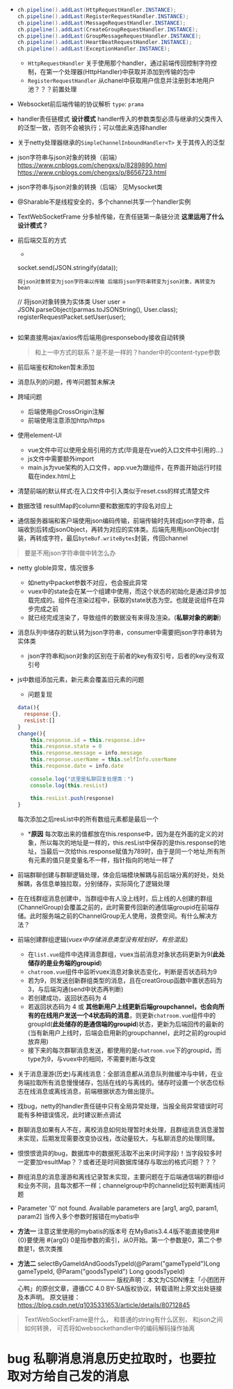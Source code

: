 - ```java
  ch.pipeline().addLast(HttpRequestHandler.INSTANCE);
  ch.pipeline().addLast(RegisterRequestHandler.INSTANCE);
  ch.pipeline().addLast(MessageRequestHandler.INSTANCE);
  ch.pipeline().addLast(CreateGroupRequestHandler.INSTANCE);
  ch.pipeline().addLast(GroupMessageRequestHandler.INSTANCE);
  ch.pipeline().addLast(HeartBeatRequestHandler.INSTANCE);
  ch.pipeline().addLast(ExceptionHandler.INSTANCE);
  ```
  - ```HttpRequestHandler```
  关于使用那个handler，通过前端传回控制字符控制，在第一个处理器(HttpHandler)中获取并添加到传输的包中
  - ```RegisterRequestHandler```
  从chanel中获取用户信息并注册到本地用户池？？？前置处理

- Websocket前后端传输的协议解析
  ```type```:
  ```prama```

- handler责任链模式 **设计模式**
  handler传入的参数类型必须与继承的父类传入的泛型一致，否则不会被执行；可以借此来选择handler


- 关于netty处理器继承的```SimpleChannelInboundHandler<T>``` 关于其传入的泛型

- json字符串与json对象的转换（前端）
  https://www.cnblogs.com/chengxs/p/8289890.html
  https://www.cnblogs.com/chengxs/p/8656723.html
- json字符串与json对象的转换（后端）
  见Mysocket类

- @Sharable不是线程安全的，多个channel共享一个handler实例

- TextWebSocketFrame 分多帧传输，在责任链第一条链分流 **这里运用了什么设计模式？**

- 前后端交互的方式
  - ```js
  socket.send(JSON.stringify(data));
  ```
  将json对象转变为json字符串以传输 后端将json字符串转变为json对象，再转变为bean
  ```
  //                将json对象转换为实体类
                User user =  JSON.parseObject(parmas.toJSONString(), User.class);
                registerRequestPacket.setUser(user);
  ```
- 如果直接用ajax/axios传后端用@responsebody接收自动转换
  > 和上一中方式的联系？是不是一样的？hander中的content-type参数

- 前后端鉴权和token暂未添加

- 消息队列的问题，传岑问题暂未解决

- 跨域问题
  - 后端使用@CrossOrigin注解
  - 前端使用注意添加http/https

- 使用element-UI
  - vue文件中可以使用全局引用的方式(毕竟是在vue的入口文件中引用的...)
  - js文件中需要额外import
  - main.js为vue架构的入口文件，app.vue为跟组件，在界面开始运行时挂载在index.html上

- 清楚前端的默认样式:在入口文件中引入类似于reset.css的样式清楚文件

- 数据改错 resultMap的column要和数据库的字段名对应上

- 通信服务器端和客户端使用json编码传输，前端传输时先转成json字符串，后端收到后转成jsonObject，再转为对应的实体类。后端先用用jsonObject封装，再转成字符，最后```byteBuf.writeBytes```封装，传回channel
> 要是不用json字符串做中转怎么办

- netty globle异常，情况很多
  - 如netty中packet参数不对应，也会报此异常
  -  vuex中的state会在某一个组建中使用，而这个状态的初始化是通过异步加载完成的。组件在渲染过程中，获取的state状态为空。也就是说组件在异步完成之前
  - 就已经完成渲染了，导致组件的数据没有来得及渲染。(**私聊对象的刷新**)

- 消息队列中储存的默认转为json字符串，consumer中需要把json字符串转为实体类
  - json字符串和json对象的区别在于前者的key有双引号，后者的key没有双引号

- js中数组添加元素，新元素会覆盖旧元素的问题
  - 问题复现
  ```js
  data(){
    response:{},
    resList:[]
  }
  change(){
      this.response.id = this.response.id++
      this.response.state = 0
      this.response.message = info.message
      this.response.userName = this.selfInfo.userName
      this.response.date = info.date
      
      console.log("这里是私聊回复处理类：")
      console.log(this.resList)
     
      this.resList.push(response)
  }
  ```
  每次添加之后resList中的所有数组元素都是最后一个
  - ***原因**
  每次取出来的值都放在this.response中，因为是在外面的定义的对象，所以每次的地址是一样的，this.resList中保存的是this.response的地址，当最后一次给this.response赋值为789时，由于是同一个地址,所有所有元素的值只是变量名不一样，指针指向的地址一样了

- 前端群聊创建与群聊逻辑处理，体会后端模块解耦与前后端分离的好处，处处解耦，各信息单独拉取，分别储存，实际简化了逻辑处理

- 在在线群组消息创建中，当群组中有人没上线时，后上线的人创建的群组(ChannelGroup)会覆盖之前的，此时需要传回新的通信端groupid在前端存储。此时服务端之前的ChannelGroup无人使用，浪费空间。有什么解决方法？

- 前端创建群组逻辑(*vuex中存储消息类型没有规划好，有些混乱*)
  - 在```list.vue```组件中选择消息群组，vuex当前消息对象状态码更新为9(**此处储存的是业务端的groupid**)
  - ```chatroom.vue```组件中监听vuex消息对象状态变化，判断是否状态码为9
  - 若为9，则发送创新群组类型的消息，且在creatGroup函数中置状态码为 3，与后端沟通(send中状态再判断)
  - 若创建成功，返回状态码为 4
  - 若返回状态码为 4 或 **其他新用户上线更新后端groupchannel，也会向所有的在线用户发送一个4状态码的消息**，则更新```chatroom.vue```组件中的groupId(**此处储存的是通信端的groupid**)状态，更新为后端回传的最新的(当有新用户上线时，后端会启用新的groupchannel，此时之前的groupid放弃用)
  - 接下来的每次群聊消息发送，都使用的是```chatroom.vue```下的groupid，而type为9，与vuex中的相同，不需要判断与改变

- 关于消息漫游(历史)与离线消息：全部消息都从消息队列做缓冲与中转，在业务端拉取所有消息慢慢储存，包括在线的与离线的。储存时设置一个状态位标志在线消息或离线消息，前端根据状态为做出提示。

- 找bug，netty的handler责任链中只有全局异常处理，当报全局异常错误时可能有多种错误情况，此时建议断点调试

- 群聊消息如果有人不在，离校消息如何处理暂时未处理，且群组消息消息漫暂未实现，后期发现需要改变协议栈，改动量较大，与私聊消息的处理同理。

- 恨恨恨诡异的bug，数据库中的数据死活取不出来(时间字段)！当字段较多时一定要加resultMap？？或者还是时间数据库储存与取出的格式问题？？？

- 群组消息的消息漫游和离线记录暂未实现，主要问题在于后端通信端的群组id和业务不同，且每次都不一样；channelgroup中的channelid比较判断离线问题

- Parameter '0' not found. Available parameters are [arg1, arg0, param1, param2] 当传入多个参数时报错在mybatis中
- **方法一** 注意这里使用的mybatis的版本号
  在MyBatis3.4.4版不能直接使用#{0}要使用 #{arg0}
  0是指参数的索引，从0开始。第一个参数是0，第二个参数是1，依次类推
- **方法二** selectByGameIdAndGoodsTypeId(@Param("gameTypeId")Long gameTypeId, @Param("goodsTypeId") Long goodsTypeId)
————————————————
版权声明：本文为CSDN博主「小团团开心鸭」的原创文章，遵循CC 4.0 BY-SA版权协议，转载请附上原文出处链接及本声明。
原文链接：https://blog.csdn.net/q1035331653/article/details/80712845

> TextWebSocketFrame是什么，
> 和普通的string有什么区别，
> 和json之间如何转换，
> 可否将如websockethandler中的编码解码操作抽离

# bug 私聊消息消息历史拉取时，也要拉取对方给自己发的消息